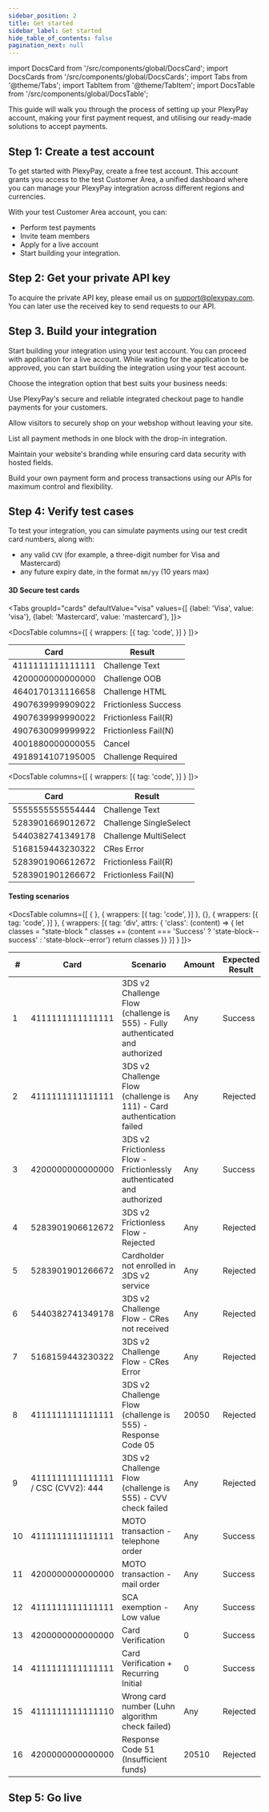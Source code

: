 ```yaml
---
sidebar_position: 2
title: Get started
sidebar_label: Get started
hide_table_of_contents: false
pagination_next: null
---
```


import DocsCard from '/src/components/global/DocsCard';
import DocsCards from '/src/components/global/DocsCards';
import Tabs from '@theme/Tabs';
import TabItem from '@theme/TabItem';
import DocsTable from '/src/components/global/DocsTable';

This guide will walk you through the process of setting up your PlexyPay account, making your first payment request, and utilising our ready-made solutions to accept payments.

## Step 1: Create a test account

To get started with PlexyPay, create a free test account. This account grants you access to the test Customer Area, a unified dashboard where you can manage your PlexyPay integration across different regions and currencies.

With your test Customer Area account, you can:

- Perform test payments
- Invite team members
- Apply for a live account
- Start building your integration.

## Step 2: Get your private API key

To acquire the private API key, please email us on support@plexypay.com. You can later use the received key to send requests to our API.



## Step 3. Build your integration

Start building your integration using your test account. You can proceed with application for a live account. While waiting for the application to be approved, you can start building the integration using your test account.

Choose the integration option that best suits your business needs:

<DocsCards>
  <DocsCard header="Hosted page" chips="soon" className="Card--opacity-6" >
    <p>Use PlexyPay's secure and reliable integrated checkout page to handle payments for your customers.</p>
  </DocsCard>

  <DocsCard header="Popup" chips="soon" className="Card--opacity-6" >
    <p>Allow visitors to securely shop on your webshop without leaving your site.
    </p>
  </DocsCard>

  <DocsCard header="Drop-in" chips="soon" className="Card--opacity-6" >
    <p>List all payment methods in one block with the drop-in integration.</p>
  </DocsCard>

  <DocsCard header="Hosted fields" chips="soon" className="Card--opacity-6" >
    <p>Maintain your website's branding while ensuring card data security with hosted fields.</p>
  </DocsCard>

  <DocsCard header="API only" href="/docs-portal/online_payments/accept_payments/api">
    <p>Build your own payment form and process transactions using our APIs for maximum control and flexibility.</p>
  </DocsCard>
</DocsCards>

## Step 4: Verify test cases



To test your integration, you can simulate payments using our test credit card numbers, along with:
  - any valid `CVV` (for example, a three-digit number for Visa and Mastercard)
  - any future expiry date, in the format `mm/yy` (10 years max)

#### 3D Secure test cards

<Tabs
  groupId="cards"
  defaultValue="visa"
  values={[
  {label: 'Visa', value: 'visa'},
  {label: 'Mastercard', value: 'mastercard'},
]}>
<TabItem value="visa">

<DocsTable columns={[
  {
    wrappers: [{
      tag: 'code',
    }]
  }
]}>
  <table>
    <thead>
        <tr>
			<th>Card</th>
			<th>Result</th>
       </tr>
    </thead>
    <tbody>
      <tr>
        <td>4111111111111111</td>
        <td>Challenge Text</td>
      </tr>
      <tr>
        <td>4200000000000000</td>
        <td>Challenge OOB</td>
      </tr>
      <tr>
        <td>4640170131116658</td>
        <td>Challenge HTML</td>
      </tr>
      <tr>
        <td>4907639999909022</td>
        <td>Frictionless Success</td>
      </tr>
      <tr>
        <td>4907639999990022</td>
        <td>Frictionless Fail(R)</td>
      </tr>
      <tr>
        <td>4907630099999922</td>
        <td>Frictionless Fail(N)</td>
      </tr>
      <tr>
        <td>4001880000000055</td>
        <td>Cancel</td>
      </tr>
      <tr>
        <td>4918914107195005</td>
        <td>Challenge Required</td>
      </tr>
    </tbody>
  </table>
</DocsTable>
</TabItem>

<TabItem value="mastercard">

<DocsTable columns={[
  {
    wrappers: [{
      tag: 'code',
    }]
  }
]}>
  <table>
    <thead>
        <tr>
			<th>Card</th>
			<th>Result</th>
      	</tr>
    </thead>
    <tbody>
      <tr>
        <td>5555555555554444</td>
        <td>Challenge Text</td>
      </tr>
      <tr>
        <td>5283901669012672</td>
        <td>Challenge SingleSelect</td>
      </tr>
      <tr>
        <td>5440382741349178</td>
        <td>Challenge MultiSelect</td>
      </tr>
      <tr>
        <td>5168159443230322</td>
        <td>CRes Error</td>
      </tr>
	  <tr>
        <td>5283901906612672</td>
        <td>Frictionless Fail(R)</td>
      </tr>
      <tr>
        <td>5283901901266672</td>
        <td>Frictionless Fail(N)</td>
      </tr>
    </tbody>
  </table>
</DocsTable>

</TabItem>
</Tabs>

#### Testing scenarios

<DocsTable columns={[
  {
  },
  {
    wrappers: [{
      tag: 'code',
    }]
  },
  {},
  {
    wrappers: [{
      tag: 'code',
    }]
  },
  {
    wrappers: [{
      tag: 'div',
      attrs: { 'class': (content) => {
        let classes = "state-block "
        classes += (content === 'Success' ? 'state-block--success' : 'state-block--error')
        return classes
      }}
    }]
  }
]}>
<table>
  <thead>
      <tr>
		<th>#</th>
		<th>Card</th>
		<th>Scenario</th>
		<th>Amount</th>
		<th>Expected Result</th>
		</tr>
  </thead>
	<tbody>
		<tr>
			<td>1</td>
			<td>4111111111111111</td>
			<td>3DS v2 Challenge Flow (challenge is 555) - Fully authenticated and authorized</td>
			<td>Any</td>
			<td>Success</td>
		</tr>
		<tr>
			<td>2</td>
			<td>4111111111111111</td>
			<td>3DS v2 Challenge Flow (challenge is 111) - Card authentication failed</td>
			<td>Any</td>
			<td>Rejected</td>
		</tr>
		<tr>
			<td>3</td>
			<td>4200000000000000</td>
			<td>3DS v2 Frictionless Flow - Frictionlessly authenticated and authorized</td>
			<td>Any</td>
			<td>Success</td>
		</tr>
		<tr>
			<td>4</td>
			<td>5283901906612672</td>
			<td>3DS v2 Frictionless Flow - Rejected</td>
			<td>Any</td>
			<td>Rejected</td>
		</tr>
		<tr>
			<td>5</td>
			<td>5283901901266672</td>
			<td>Cardholder not enrolled in 3DS v2 service</td>
			<td>Any</td>
			<td>Rejected</td>
		</tr>
		<tr>
			<td>6</td>
			<td>5440382741349178</td>
			<td>3DS v2 Challenge Flow - CRes not received</td>
			<td>Any</td>
			<td>Rejected</td>
		</tr>
		<tr>
			<td>7</td>
			<td>5168159443230322</td>
			<td>3DS v2 Challenge Flow - CRes Error</td>
			<td>Any</td>
			<td>Rejected</td>
		</tr>
		<tr>
			<td>8</td>
			<td>4111111111111111</td>
			<td>3DS v2 Challenge Flow (challenge is 555) - Response Code 05</td>
			<td>20050</td>
			<td>Rejected</td>
		</tr>
		<tr>
			<td>9</td>
			<td>4111111111111111 / CSC (CVV2): 444</td>
			<td>3DS v2 Challenge Flow (challenge is 555) - CVV check failed</td>
			<td>Any</td>
			<td>Rejected</td>
		</tr>
		<tr>
			<td>10</td>
			<td>4111111111111111</td>
			<td>MOTO transaction - telephone order</td>
			<td>Any</td>
			<td>Success</td>
		</tr>
		<tr>
			<td>11</td>
			<td>4200000000000000</td>
			<td>MOTO transaction - mail order</td>
			<td>Any</td>
			<td>Success</td>
		</tr>
		<tr>
			<td>12</td>
			<td>4111111111111111</td>
			<td>SCA exemption - Low value</td>
			<td>Any</td>
			<td>Success</td>
		</tr>
		<tr>
			<td>13</td>
			<td>4200000000000000</td>
			<td>Card Verification</td>
			<td>0</td>
			<td>Success</td>
		</tr>
		<tr>
			<td>14</td>
			<td>4111111111111111</td>
			<td>Card Verification + Recurring Initial</td>
			<td>0</td>
			<td>Success</td>
		</tr>
		<tr>
			<td>15</td>
			<td>4111111111111110</td>
			<td>Wrong card number (Luhn algorithm check failed)</td>
			<td>Any</td>
			<td>Rejected</td>
		</tr>
		<tr>
			<td>16</td>
			<td>4200000000000000</td>
			<td>Response Code 51 (Insufficient funds)</td>
			<td>20510</td>
			<td>Rejected</td>
		</tr>
	</tbody>
</table>
</DocsTable>

## Step 5: Go live


